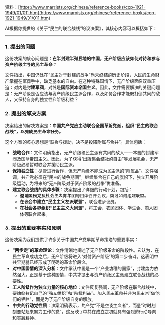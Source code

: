 资料：[https://www.marxists.org/chinese/reference-books/ccp-1921-1949/01/011.htm](https://www.marxists.org/chinese/reference-books/ccp-1921-1949/01/011.htm)

AI根据你提供的《关于“民主的联合战线”的议决案》，其核心内容可以概括如下：

---

### 1. 提出的问题
这份决案的核心问题是：**在半封建半殖民地的中国，无产阶级应该如何对待和参与资产阶级主导的民主革命？**

文件指出，中国仍处在“民主对于封建的战争”尚未终结的历史阶段，人民的生命财产掌握在军阀手中，缺乏基本的自由。在这种特殊国情下，无产阶级面临双重压迫：对内是**封建军阀**，对外是**国际资本帝国主义**。因此，文件需要解决的关键问题是：无产阶级是否应该与资产阶级民主派合作，以及如何合作才能既打倒共同的敌人，又保持自身的独立性和阶级利益？

### 2. 提出的解决方案
决案给出的解决方案是：**中国共产党应主动联合全国革新党派，组织“民主的联合战线”，以完成民主革命任务。**

这个方案的核心思想是“联合与援助，决不是投降附属与合并”。具体包括：

+ **战略合作**：文件明确指出，无产阶级和民主派有共同的敌人——本国的封建军阀及国际帝国主义。因此，为了获得“出版集会结社的自由”等发展机会，无产阶级必须暂时联合并援助民主派。
+ **保持独立性**：尽管进行合作，但无产阶级不能成为民主派的“附属品”。文件强调，共产党必须在“民主的战争期间”，继续集合在自己的旗帜下，独立开展阶级运动，为将来的“无产阶级对于资产阶级的战争”做准备。
+ **建立联合战线的具体步骤**：决案提出了详细的行动计划，包括：
    - **邀请国民党及社会主义青年团**等团体召开会议，商讨如何组建联盟。
    - **在议会中建立“民主主义左派联盟”**，联合进步议员。
    - **在社会各界组织“民主主义大同盟”**，将工会、农民团体、学生会、商人团体等联合起来。

### 3. 提出的重要事实和原则
这份决案为我们提供了许多关于中国共产党早期革命策略的重要事实：

+ **“两步走”的革命理论**：文件清晰地阐述了无产阶级革命的阶段性。它认为，在民主革命成功之后，无产阶级将进入“对付资产阶级”的第二步奋斗。这表明中共早期就已经形成了明确的革命阶段论。
+ **对中国国情的深入分析**：文件承认中国是一个“产业幼稚的国家”，封建势力依然强大。正是基于这种国情，中共才提出与资产阶级民主派建立联合战线的必要性。
+ **工人阶级作为独立力量的核心地位**：文件反复强调，无产阶级在联合战线中，要始终铭记自己的“独立组织”和“阶级利益”。加入民主革命并非为民主派“做他们的牺牲”，而是为了无产阶级自身的解放。
+ **中共的行动党性质**：决案明确表示，共产党“不是空谈主义者”，而是“时时刻刻要站起来努力工作的党”，这反映了中共在成立之初就具有强烈的行动导向和实践精神。

